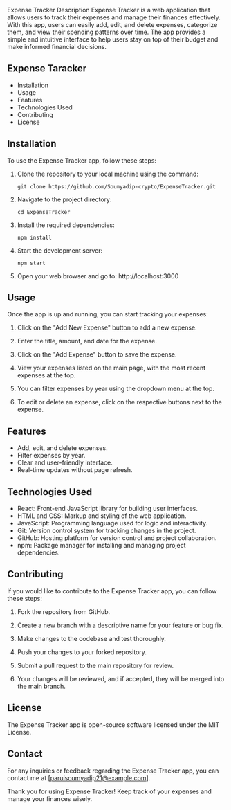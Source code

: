 Expense Tracker
Description
Expense Tracker is a web application that allows users to track their expenses and manage their finances effectively. With this app, users can easily add, edit, and delete expenses, categorize them, and view their spending patterns over time. The app provides a simple and intuitive interface to help users stay on top of their budget and make informed financial decisions.

## Expense Taracker
- Installation
- Usage
- Features
- Technologies Used
- Contributing
- License

## Installation
To use the Expense Tracker app, follow these steps:

1. Clone the repository to your local machine using the command:
   ```
   git clone https://github.com/Soumyadip-crypto/ExpenseTracker.git
   ```

2. Navigate to the project directory:
   ```
   cd ExpenseTracker
   ```

3. Install the required dependencies:
   ```
   npm install
   ```

4. Start the development server:
   ```
   npm start
   ```

5. Open your web browser and go to: http://localhost:3000

## Usage
Once the app is up and running, you can start tracking your expenses:

1. Click on the "Add New Expense" button to add a new expense.

2. Enter the title, amount, and date for the expense.

3. Click on the "Add Expense" button to save the expense.

4. View your expenses listed on the main page, with the most recent expenses at the top.

5. You can filter expenses by year using the dropdown menu at the top.

6. To edit or delete an expense, click on the respective buttons next to the expense.

## Features
- Add, edit, and delete expenses.
- Filter expenses by year.
- Clear and user-friendly interface.
- Real-time updates without page refresh.

## Technologies Used
- React: Front-end JavaScript library for building user interfaces.
- HTML and CSS: Markup and styling of the web application.
- JavaScript: Programming language used for logic and interactivity.
- Git: Version control system for tracking changes in the project.
- GitHub: Hosting platform for version control and project collaboration.
- npm: Package manager for installing and managing project dependencies.

## Contributing
If you would like to contribute to the Expense Tracker app, you can follow these steps:

1. Fork the repository from GitHub.

2. Create a new branch with a descriptive name for your feature or bug fix.

3. Make changes to the codebase and test thoroughly.

4. Push your changes to your forked repository.

5. Submit a pull request to the main repository for review.

6. Your changes will be reviewed, and if accepted, they will be merged into the main branch.

## License
The Expense Tracker app is open-source software licensed under the MIT License.

## Contact
For any inquiries or feedback regarding the Expense Tracker app, you can contact me at [paruisoumyadip21@example.com].

Thank you for using Expense Tracker! Keep track of your expenses and manage your finances wisely.
